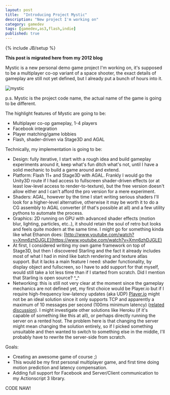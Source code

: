 ```yaml
---
layout: post
title:  "Introducing Project Mystic"
description: "New project I'm working on"
category: gamedev
tags: [gamedev,as3,flash,indie]
published: true
---
```


{% include JB/setup %}

**This post is migrated here from my 2012 blog**

Mystic is a new personal demo game project I'm working on, it's supposed to be a multiplayer co-op variant of a space shooter, the exact details of gameplay are still not yet defined, but I already put a bunch of hours into it.

![mystic]({{site.baseurl}}assets/photos/tumblr/mystic-1.jpg)

p.s. Mystic is the project code name, the actual name of the game is going to be different.

The highlight features of Mystic are going to be:

* Multiplayer co-op gameplay, 1-4 players
* Facebook integration
* Player matching/game lobbies
* Flash, shader-driven via Stage3D and AGAL

Technically, my implementation is going to be:

* Design: fully iterative, I start with a rough idea and build gameplay experiments around it, keep what's fun ditch what's not, until I have a solid mechanic to build a game around and extend.
* Platform: Flash 11+ and Stage3D with AGAL. Frankly I would go the Unity3D route if I had access to fullscreen shader-driven effects (or at least low-level access to render-to-texture), but the free version doesn't allow either and I can't afford the pro version for a mere experiment.
* Shaders: AGAL, however by the time I start writing serious shaders I'll look for a higher-level alternative, otherwise it may be worth it to do a CG assembly to AGAL converter (if that's possible at all) and a few utility pythons to automate the process.
* Graphics: 2D running on GPU with advanced shader effects (motion blur, lighting, particles, etc..), it should retain the soul of retro but looks and feels quite modern at the same time. I might go for something kinda like what Ethanon does: [http://www.youtube.com/watch?v=Xmn6zhDJGLE](https://www.youtube.com/watch?v=Xmn6zhDJGLE)
* At first, I considered writing my own game framework on top of Stage3D, but then I discovered Starling and the fact it already includes most of what I had in mind like batch rendering and texture atlas support. But it lacks a main feature I need: shader functionality, by display object and fullscreen, so I have to add support for that myself, would still take a lot less time than if I started from scratch. Did I mention that Starling is open source? ^_^
* Networking: this is still not very clear at the moment since the gameplay mechanics are not defined yet, my first choice would be Player.io but if I require high-frequency low-latency updates (aka UDP) [Player.io](https://playerio.com/) might not be an ideal solution since it only supports TCP and apparently a maximum of 10 messages per second (100ms minimum latency) ([related discussion](http://playerio.com/forum/multiplayer/any-plans-for-udp-t34074)). I might investigate other solutions like Heroku (if it's capable of something like this at all), or perhaps directly running the server on a rented host. The problem here is that changing the server might mean changing the solution entirely, so if I picked something unsuitable and then wanted to switch to something else in the middle, I'll probably have to rewrite the server-side from scratch.

Goals:

* Creating an awesome game of course ;)
* This would be my first personal multiplayer game, and first time doing motion prediction and latency compensation.
* Adding full support for Facebook and Server/Client communication to my Actionscript 3 library.

CODE NAW!
